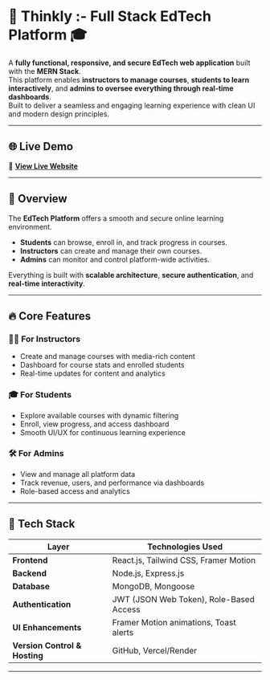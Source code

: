 # 🚀 Thinkly :- Full Stack EdTech Platform 🎓

A **fully functional, responsive, and secure EdTech web application** built with the **MERN Stack**.  
This platform enables **instructors to manage courses**, **students to learn interactively**, and **admins to oversee everything through real-time dashboards**.  
Built to deliver a seamless and engaging learning experience with clean UI and modern design principles.

---

## 🌐 Live Demo  
🔗 [**View Live Website**](https://lnkd.in/g_J4XZqe)  

---

## 🧠 Overview  

The **EdTech Platform** offers a smooth and secure online learning environment.  
- **Students** can browse, enroll in, and track progress in courses.  
- **Instructors** can create and manage their own courses.  
- **Admins** can monitor and control platform-wide activities.  

Everything is built with **scalable architecture**, **secure authentication**, and **real-time interactivity**.

---

## 🔥 Core Features  

### 👨‍🏫 For Instructors  
- Create and manage courses with media-rich content  
- Dashboard for course stats and enrolled students  
- Real-time updates for content and analytics  

### 🎓 For Students  
- Explore available courses with dynamic filtering  
- Enroll, view progress, and access dashboard  
- Smooth UI/UX for continuous learning experience  

### 🛠️ For Admins  
- View and manage all platform data  
- Track revenue, users, and performance via dashboards  
- Role-based access and analytics  

---

## 🧩 Tech Stack  

| Layer | Technologies Used |
|--------|------------------|
| **Frontend** | React.js, Tailwind CSS, Framer Motion |
| **Backend** | Node.js, Express.js |
| **Database** | MongoDB, Mongoose |
| **Authentication** | JWT (JSON Web Token), Role-Based Access |
| **UI Enhancements** | Framer Motion animations, Toast alerts |
| **Version Control & Hosting** | GitHub, Vercel/Render |

---
